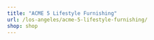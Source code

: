 ```yaml
---
title: "ACME 5 Lifestyle Furnishing"
url: /los-angeles/acme-5-lifestyle-furnishing/
shop: shop
---
```

